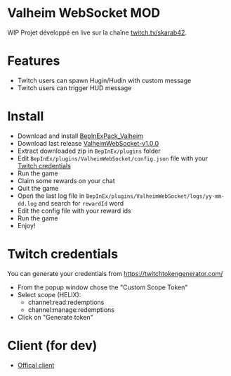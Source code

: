# Valheim WebSocket MOD

WIP Projet développé en live sur la chaîne [twitch.tv/skarab42](https://www.twitch.tv/skarab42).

# Features
- Twitch users can spawn Hugin/Hudin with custom message
- Twitch users can trigger HUD message

# Install

- Download and install [BepInExPack_Valheim](https://valheim.thunderstore.io/package/denikson/BepInExPack_Valheim/)
- Download last release [ValheimWebSocket-v1.0.0](https://github.com/skarab42/ValheimWebSocket/releases/download/1.0.0/ValheimWebSocket.zip)
- Extract downloaded zip in `BepInEx/plugins` folder
- Edit `BepInEx/plugins/ValheimWebSocket/config.json` file with your [Twitch credentials](https://twitchtokengenerator.com/)
- Run the game
- Claim some rewards on your chat
- Quit the game
- Open the last log file in `BepInEx/plugins/ValheimWebSocket/logs/yy-mm-dd.log` and search for `rewardId` word
- Edit the config file with your reward ids
- Run the game
- Enjoy!

# Twitch credentials
You can generate your credentials from https://twitchtokengenerator.com/

- From the popup window chose the "Custom Scope Token"
- Select scope (HELIX):
  - channel:read:redemptions
  - channel:manage:redemptions
- Click on "Generate token"

# Client (for dev)
- [Offical client](https://github.com/skarab42/valheim-websocket-client)
